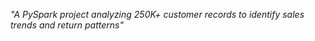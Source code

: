 *"A PySpark project analyzing 250K+ customer records to identify sales trends and return patterns"*
